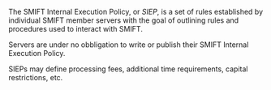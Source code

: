 The SMIFT Internal Execution Policy, or _SIEP_, is a set of rules established by individual SMIFT member servers with the goal of outlining rules and procedures used to interact with SMIFT. 

Servers are under no obbligation to write or publish their SMIFT Internal Execution Policy. 

SIEPs may define processing fees, additional time requirements, capital restrictions, etc.